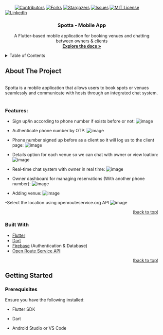<!-- PROJECT SHIELDS -->
&nbsp; &nbsp; &nbsp; &nbsp;
[![Contributors][contributors-shield]][contributors-url]
[![Forks][forks-shield]][forks-url]
[![Stargazers][stars-shield]][stars-url]
[![Issues][issues-shield]][issues-url]
[![MIT License][license-shield]][license-url]
[![LinkedIn][linkedin-shield]][linkedin-url]

<!-- PROJECT LOGO -->
<div align="center">
  <h3 align="center">Spotta - Mobile App</h3>

  <p align="center">
    A Flutter-based mobile application for booking venues and chatting between owners & clients
    <br />
    <a href="https://github.com/Arsany-Osama/Spotta-FlutterApp"><strong>Explore the docs »</strong></a>
  </p>
</div>

<!-- TABLE OF CONTENTS -->
<details>
  <summary>Table of Contents</summary>
  <ol>
    <li>
      <a href="#about-the-project">About The Project</a>
      <ul>
        <li><a href="#features">Features</a></li>
        <li><a href="#built-with">Built With</a></li>
      </ul>
    </li>
    <li>
      <a href="#getting-started">Getting Started</a>
      <ul>
        <li><a href="#prerequisites">Prerequisites</a></li>
        <li><a href="#installation">Installation</a></li>
      </ul>
    </li>
  </ol>
</details>

<!-- ABOUT THE PROJECT -->

## About The Project
</br>
Spotta is a mobile application that allows users to book spots or venues seamlessly and communicate with hosts through an integrated chat system.
</br></br>

### Features:
- Sign up/in according to phone number if exists before or not:
  ![image](https://github.com/user-attachments/assets/197e6b92-69b8-4230-9695-bd09bcf876e4)

- Authenticate phone number by OTP:
  ![image](https://github.com/user-attachments/assets/241a87f6-cbbc-4624-92b6-d4f6f5657516)

- Phone number signed up before as a client so it will log us to the client page:
  ![image](https://github.com/user-attachments/assets/4c319b7c-8b88-49b3-b060-746e2ed5ae19)

- Details option for each venue so we can chat with owner or view loation:
  ![image](https://github.com/user-attachments/assets/86d56d70-b75d-4f0d-b606-f645acffd944)

- Real-time chat system with owner in real time:
  ![image](https://github.com/user-attachments/assets/d42272df-cb38-49a1-b46f-752bc58edbd6)

- Owner dashboard for managing reservations (With another phone number):
  ![image](https://github.com/user-attachments/assets/a8699c02-7213-44ff-abbc-fad947eb7803)

- Adding venue:
  ![image](https://github.com/user-attachments/assets/e6d9c987-19a2-43b8-a961-bb0d3a61f854)

-Select the location using openrouteservice.org API
  ![image](https://github.com/user-attachments/assets/167b419c-6d72-4064-848f-a9d06a669d7a)

<p align="right">(<a href="#readme-top">back to top</a>)</p>

### Built With

* [Flutter](https://flutter.dev/)
* [Dart](https://dart.dev/)
* [Firebase](https://firebase.google.com/) (Authentication & Database)
* [Open Route Service API](https://openrouteservice.org/dev/)

<p align="right">(<a href="#readme-top">back to top</a>)</p>

## Getting Started

### Prerequisites
Ensure you have the following installed:
- Flutter SDK
- Dart
- Android Studio or VS Code

  [contributors-shield]: https://img.shields.io/github/contributors/Arsany-Osama/Spotta-FlutterApp.svg?style=for-the-badge
[contributors-url]: https://github.com/Arsany-Osama/Spotta-FlutterApp/graphs/contributors
[forks-shield]: https://img.shields.io/github/forks/Arsany-Osama/Spotta-FlutterApp.svg?style=for-the-badge
[forks-url]: https://github.com/Arsany-Osama/Spotta-FlutterApp/network/members
[stars-shield]: https://img.shields.io/github/stars/Arsany-Osama/Spotta-FlutterApp.svg?style=for-the-badge
[stars-url]: https://github.com/Arsany-Osama/Spotta-FlutterApp/stargazers
[issues-shield]: https://img.shields.io/github/issues/Arsany-Osama/Spotta-FlutterApp.svg?style=for-the-badge
[issues-url]: https://github.com/Arsany-Osama/Spotta-FlutterApp/issues
[license-shield]: https://img.shields.io/github/license/Arsany-Osama/Spotta-FlutterApp.svg?style=for-the-badge
[license-url]: https://github.com/Arsany-Osama/Spotta-FlutterApp/blob/master/LICENSE.txt
[linkedin-shield]: https://img.shields.io/badge/-LinkedIn-black.svg?style=for-the-badge&logo=linkedin&colorB=555
[linkedin-url]: https://linkedin.com/in/arsany-osama-446942264
